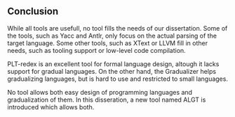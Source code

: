 
Conclusion
----------

While all tools are usefull, no tool fills the needs of our dissertation. Some of the tools, such as Yacc and Antlr, only focus on the actual parsing of the target language. Some other tools, such as XText or LLVM fill in other needs, such as tooling support or low-level code compilation.

PLT-redex is an excellent tool for formal language design, altough it lacks support for gradual languages. On the other hand, the Gradualizer helps gradualizing languages, but is hard to use and restricted to small languages.

No tool allows both easy design of programming languages and gradualization of them. In this disseration, a new tool named ALGT is introduced which allows both.
